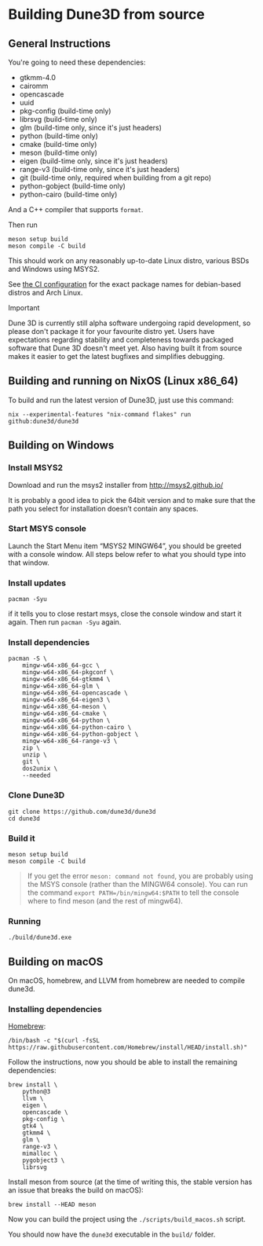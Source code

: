 # Building Dune3D from source

## General Instructions

You're going to need these dependencies:

 - gtkmm-4.0
 - cairomm
 - opencascade
 - uuid
 - pkg-config (build-time only)
 - librsvg (build-time only)
 - glm (build-time only, since it's just headers)
 - python (build-time only)
 - cmake (build-time only)
 - meson (build-time only)
 - eigen  (build-time only, since it's just headers)
 - range-v3  (build-time only, since it's just headers)
 - git (build-time only, required when building from a git repo)
 - python-gobject (build-time only)
 - python-cairo (build-time only)

And a C++ compiler that supports `format`.

Then run
```
meson setup build
meson compile -C build
```

This should work on any reasonably up-to-date Linux distro, various BSDs and Windows using MSYS2.

See [the CI configuration](../.github/workflows/all.yml) for the exact package names for debian-based distros and Arch Linux.

> [!IMPORTANT]
> Dune 3D is currently still alpha software undergoing rapid development, so please don't package it for
> your favourite distro yet. Users have expectations regarding stability and completeness towards packaged
> software that Dune 3D doesn't meet yet. Also having built it from source makes it easier to get the
> latest bugfixes and simplifies debugging.

## Building and running on NixOS (Linux x86_64)

To build and run the latest version of Dune3D, just use this command:

```
nix --experimental-features "nix-command flakes" run github:dune3d/dune3d
```

## Building on Windows

### Install MSYS2

Download and run the msys2 installer from http://msys2.github.io/

It is probably a good idea to pick the 64bit version and to make sure that the path you select for installation doesn’t contain any spaces.

### Start MSYS console

Launch the Start Menu item “MSYS2 MINGW64”, you should be greeted with a console window. All steps below refer to what you should type into that window.


### Install updates

```
pacman -Syu
```

if it tells you to close restart msys, close the console window and start it again. Then run `pacman -Syu` again.

### Install dependencies

```
pacman -S \
	mingw-w64-x86_64-gcc \
	mingw-w64-x86_64-pkgconf \
	mingw-w64-x86_64-gtkmm4 \
	mingw-w64-x86_64-glm \
	mingw-w64-x86_64-opencascade \
	mingw-w64-x86_64-eigen3 \
	mingw-w64-x86_64-meson \
	mingw-w64-x86_64-cmake \
	mingw-w64-x86_64-python \
	mingw-w64-x86_64-python-cairo \
	mingw-w64-x86_64-python-gobject \
	mingw-w64-x86_64-range-v3 \
	zip \
	unzip \
	git \
	dos2unix \
	--needed
```

### Clone Dune3D

```
git clone https://github.com/dune3d/dune3d
cd dune3d
```

### Build it

```
meson setup build
meson compile -C build
```

> If you get the error `meson: command not found`, you are probably using the MSYS console (rather than the MINGW64 console).
> You can run the command `export PATH=/bin/mingw64:$PATH` to tell the console where to find meson (and the rest of mingw64).

### Running

```
./build/dune3d.exe
```

## Building on macOS

On macOS, homebrew, and LLVM from homebrew are needed to compile dune3d.

### Installing dependencies

[Homebrew](https://brew.sh/):
```
/bin/bash -c "$(curl -fsSL https://raw.githubusercontent.com/Homebrew/install/HEAD/install.sh)"
```

Follow the instructions, now you should be able to install the remaining dependencies:

```
brew install \
	python@3
	llvm \
	eigen \
	opencascade \
	pkg-config \
	gtk4 \
	gtkmm4 \
	glm \
	range-v3 \
	mimalloc \
	pygobject3 \
	librsvg
```

Install meson from source (at the time of writing this, the stable version has an issue that breaks the build on macOS):

```
brew install --HEAD meson
```

Now you can build the project using the `./scripts/build_macos.sh` script.

You should now have the `dune3d` executable in the `build/` folder.